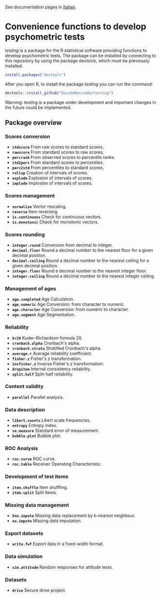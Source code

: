 See documentation pages in [Italian](docs/it/index.md).

# Convenience functions to develop psychometric tests

_testing_ is a package for the R statistical software providing functions to develop psychometric tests. The package can be installed by connecting to this repository by using the package devtools, which must be previously installed.

``` r
install.packages("devtools")
```

After you open R, to install the package _testing_ you can run the command:

```r
devtools::install_github("DavideMassidda/testing")
```

Warning: testing is a package under development and important changes in the future could be implemented.

## Package overview

### Scores conversion
* **`stdscore`** From raw scores to standard scores.
* **`rawscore`** From standard scores to raw scores.
* **`percrank`** From observed scores to percentile ranks.
* **`std2perc`** From standard scores to percentiles.
* **`perc2std`** From percentiles to standard scores.
* **`rollup`** Creation of intervals of scores.
* **`explode`** Explosion of intervals of scores.
* **`implode`** Implosion of intervals of scores.

### Scores management
* **`normalize`** Vector rescaling.
* **`reverse`** Item reversing.
* **`is.continuous`** Check for continuous vectors.
* **`is.monotonic`** Check for monotonic vectors.

### Scores rounding
* **`integer.round`** Conversion from decimal to integer.
* **`decimal.floor`** Round a decimal number to the nearest floor for a given decimal position.
* **`decimal.ceiling`** Round a decimal number to the nearest ceiling for a given decimal position.
* **`integer.floor`** Round a decimal number to the nearest integer floor.
* **`integer.ceiling`** Round a decimal number to the nearest integer ceiling.

### Management of ages
* **`age.completed`** Age Calculation.
* **`age.numeric`** Age Conversion: from character to numeric.
* **`age.character`** Age Conversion: from numeric to character.
* **`age.segment`** Age Segmentation.

### Reliability
* **`kr20`** Kuder–Richardson formula 20.
* **`cronbach.alpha`** Cronbach's alpha.
* **`cronbach.strata`** Stratified Cronbach's alpha.
* **`average.r`** Average reliability coefficient.
* **`fisher.z`** Fisher's z transformation.
* **`invfisher.z`** Inverse Fisher's z transformation.
* **`dropitem`** Internal consistency reliability.
* **`split.half`** Split-half reliability.

### Content validity
* **`parallel`** Parallel analysis.

### Data description
* **`likert.counts`** Likert scale frequencies.
* **`entropy`** Entropy index.
* **`se.measure`** Standard error of measurement.
* **`bubble.plot`** Bubble plot.

### ROC Analysis
* **`roc.curve`** ROC curve.
* **`roc.table`** Receiver Operating Characteristic.

### Development of test items
* **`item.shuffle`** Item shuffling.
* **`item.split`** Split items.

### Missing data management
* **`knn.impute`** Missing data replacement by k-nearest neighbour.
* **`na.impute`** Missing data imputation.

### Export datasets
* **`write.fwf`** Export data in a fixed-width format.

### Data simulation
* **`sim.attitude`** Random responses for attitude tests.

### Datasets
* **`drive`** Secure drive project.
